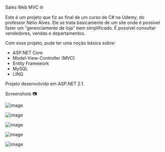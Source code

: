 Sales Web MVC 🌐

Este é um projeto que fiz ao final de um curso de C# na Udemy, do professor Nélio Álves. Ele se trata basicamente de um site onde é possível fazer um "gerenciamento de loja" bem simplificado. É possível consultar vendedores, vendas e departamentos.

Com esse projeto, pude ter uma noção básica sobre:

- ASP.NET Core
- Model-View-Controller (MVC)
- Entity Framework
- MySQL
- LINQ

Projeto desenvolvido em ASP.NET 2.1.

Screenshots 📷

![image](https://github.com/user-attachments/assets/caf03e50-ee34-4e5a-9cde-66976ed481dc)

![image](https://github.com/user-attachments/assets/edc04931-f1e8-4660-ad4d-3098d76e640c)

![image](https://github.com/user-attachments/assets/b96294ce-f520-4e0f-a00b-f006f27cd9e2)

![image](https://github.com/user-attachments/assets/1c4ae378-ad86-4f55-a9e1-19499a72c1bd)

![image](https://github.com/user-attachments/assets/88699cff-0a7a-4289-9e99-60c41dc3e8a3)




